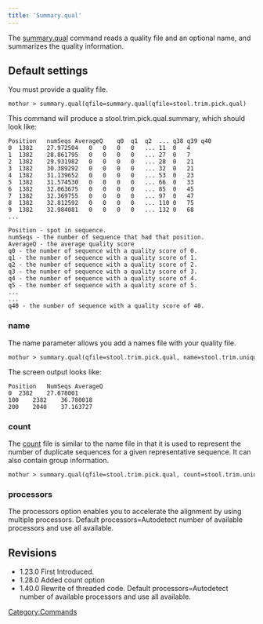 ```yaml
---
title: 'Summary.qual'
---
```

The [summary.qual](summary.qual) command reads a quality file
and an optional name, and summarizes the quality information.

## Default settings

You must provide a quality file.

    mothur > summary.qual(qfile=summary.qual(qfile=stool.trim.pick.qual)

This command will produce a stool.trim.pick.qual.summary, which should
look like:

    Position   numSeqs AverageQ    q0  q1  q2  ... q38 q39 q40 
    0  1382    27.972504   0   0   0   0   ... 11  0   4
    1  1382    28.861795   0   0   0   0   ... 27  0   7
    2  1382    29.931982   0   0   0   0   ... 28  0   21
    3  1382    30.389292   0   0   0   0   ... 32  0   21
    4  1382    31.139652   0   0   0   0   ... 53  0   23
    5  1382    31.574530   0   0   0   0   ... 66  0   33
    6  1382    32.063675   0   0   0   0   ... 85  0   45
    7  1382    32.369755   0   0   0   0   ... 97  0   47
    8  1382    32.812592   0   0   0   0   ... 110 0   75
    9  1382    32.984081   0   0   0   0   ... 132 0   68
    ...

    Position - spot in sequence.
    numSeqs - the number of sequence that had that position.
    AverageQ - the average quality score
    q0 - the number of sequence with a quality score of 0.
    q1 - the number of sequence with a quality score of 1.
    q2 - the number of sequence with a quality score of 2.
    q3 - the number of sequence with a quality score of 3.
    q4 - the number of sequence with a quality score of 4.
    q5 - the number of sequence with a quality score of 5.
    ...
    ...
    q40 - the number of sequence with a quality score of 40.

### name

The name parameter allows you add a names file with your quality file.

    mothur > summary.qual(qfile=stool.trim.pick.qual, name=stool.trim.unique.good.filter.names)

The screen output looks like:

    Position   NumSeqs AverageQ
    0  2382    27.678001
    100    2382    36.780018
    200    2040    37.163727

### count

The [ count](Count_File) file is similar to the name file in
that it is used to represent the number of duplicate sequences for a
given representative sequence. It can also contain group information.

    mothur > summary.qual(qfile=stool.trim.pick.qual, count=stool.trim.unique.good.filter.count_table)

### processors

The processors option enables you to accelerate the alignment by using
multiple processors. Default processors=Autodetect number of available
processors and use all available.

## Revisions

-   1.23.0 First Introduced.
-   1.28.0 Added count option
-   1.40.0 Rewrite of threaded code. Default processors=Autodetect
    number of available processors and use all available.

[Category:Commands](Category:Commands)
